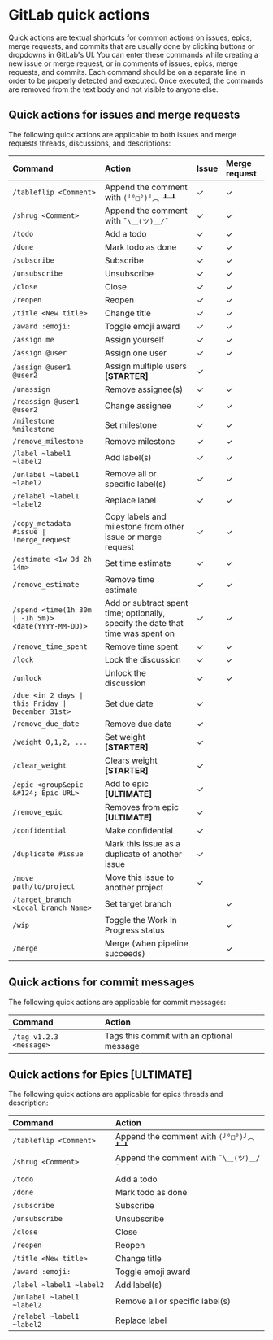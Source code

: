 # GitLab quick actions

Quick actions are textual shortcuts for common actions on issues, epics, merge requests,
and commits that are usually done by clicking buttons or dropdowns in GitLab's UI.
You can enter these commands while creating a new issue or merge request, or
in comments of issues, epics, merge requests, and commits. Each command should be
on a separate line in order to be properly detected and executed. Once executed,
the commands are removed from the text body and not visible to anyone else.

## Quick actions for issues and merge requests

The following quick actions are applicable to both issues and merge requests threads,
discussions, and descriptions:

| Command                    | Action                         | Issue | Merge request |
|:---------------------------|:------------------------------ |:------|:--------------|
| `/tableflip <Comment>`     | Append the comment with `(╯°□°)╯︵ ┻━┻` | ✓ | ✓        |
| `/shrug <Comment>`         | Append the comment with `¯\＿(ツ)＿/¯` | ✓ | ✓         |
| `/todo`                    | Add a todo                     | ✓     | ✓             |
| `/done`                    | Mark todo as done              | ✓     | ✓             |
| `/subscribe`               | Subscribe                      | ✓     | ✓             |
| `/unsubscribe`             | Unsubscribe                    | ✓     | ✓             |
| `/close`                   | Close                          | ✓     | ✓             |
| `/reopen`                  | Reopen                         | ✓     | ✓             |
| `/title <New title>`       | Change title                   | ✓     |  ✓            |
| `/award :emoji:`           | Toggle emoji award             | ✓     | ✓             |
| `/assign me`               | Assign yourself                | ✓     | ✓             |
| `/assign @user`            | Assign one user                | ✓     | ✓             |
| `/assign @user1 @user2`    | Assign multiple users **[STARTER]** | ✓ |              |
| `/unassign`                | Remove assignee(s)             | ✓     | ✓             |
| `/reassign @user1 @user2`  | Change assignee                | ✓     | ✓             |
| `/milestone %milestone`    | Set milestone                  | ✓     | ✓             |
| `/remove_milestone`        | Remove milestone               | ✓     | ✓             |
| `/label ~label1 ~label2`   | Add label(s)                   | ✓     | ✓             |
| `/unlabel ~label1 ~label2` | Remove all or specific label(s)| ✓     | ✓             |
| `/relabel ~label1 ~label2` | Replace label                  | ✓     | ✓             |
| <code>/copy_metadata #issue &#124; !merge_request</code> | Copy labels and milestone from other issue or merge request | ✓     | ✓             |
| <code>/estimate &lt;1w 3d 2h 14m&gt;</code> | Set time estimate | ✓     | ✓             |
| `/remove_estimate`       | Remove time estimate             | ✓     | ✓             |
| <code>/spend &lt;time(1h 30m &#124; -1h 5m)&gt; &lt;date(YYYY-MM-DD)&gt;</code> | Add or subtract spent time; optionally, specify the date that time was spent on | ✓     | ✓             |
| `/remove_time_spent`       | Remove time spent              | ✓     | ✓             |
| `/lock`                    | Lock the discussion            | ✓     | ✓             |
| `/unlock`                  | Unlock the discussion          | ✓     | ✓             |
| <code>/due &lt;in 2 days &#124; this Friday &#124; December 31st&gt;</code>| Set due date | ✓ | |
| `/remove_due_date`         | Remove due date                | ✓     |               |
| `/weight 0,1,2, ...`       | Set weight **[STARTER]**       | ✓     |               |
| `/clear_weight`            | Clears weight **[STARTER]**    | ✓     |               |
| `/epic <group&epic &#124; Epic URL>` | Add to epic **[ULTIMATE]** | ✓ |             |
| `/remove_epic`             | Removes from epic **[ULTIMATE]** | ✓   |               |
| `/confidential`            | Make confidential              | ✓     |               |
| `/duplicate #issue`        | Mark this issue as a duplicate of another issue | ✓    |
| `/move path/to/project`    | Move this issue to another project | ✓ |               |
| `/target_branch <Local branch Name>` | Set target branch    |       | ✓             |
| `/wip`                     | Toggle the Work In Progress status |   | ✓             |
| `/merge`                   | Merge (when pipeline succeeds) |       | ✓             |


## Quick actions for commit messages

The following quick actions are applicable for commit messages:

| Command                 | Action                                    |
|:------------------------|:------------------------------------------|
| `/tag v1.2.3 <message>` | Tags this commit with an optional message |

## Quick actions for Epics **[ULTIMATE]**

The following quick actions are applicable for epics threads and description:

| Command                    | Action                                  |
|:---------------------------|:----------------------------------------|
| `/tableflip <Comment>`     | Append the comment with `(╯°□°)╯︵ ┻━┻` |
| `/shrug <Comment>`         | Append the comment with `¯\＿(ツ)＿/¯`  |
| `/todo`                    | Add a todo                              |
| `/done`                    | Mark todo as done                       |
| `/subscribe`               | Subscribe                               |
| `/unsubscribe`             | Unsubscribe                             |
| `/close`                   | Close                                   |
| `/reopen`                  | Reopen                                  |
| `/title <New title>`       | Change title                            |
| `/award :emoji:`           | Toggle emoji award                      |
| `/label ~label1 ~label2`   | Add label(s)                            |
| `/unlabel ~label1 ~label2` | Remove all or specific label(s)         |
| `/relabel ~label1 ~label2` | Replace label                           |

